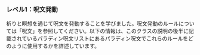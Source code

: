 ### レベル1：呪文発動

祈りと瞑想を通じて呪文を発動することを学びました。呪文発動のルールについては「呪文」を参照してください。以下の情報は、このクラスの説明の後半に記載されているパラディン呪文リストにあるパラディン呪文でこれらのルールをどのように使用するかを詳述しています。
